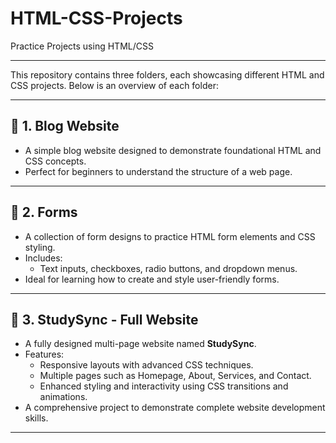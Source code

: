 # HTML-CSS-Projects
Practice Projects using HTML/CSS

---

This repository contains three folders, each showcasing different HTML and CSS projects. Below is an overview of each folder:

---

## 📁 **1. Blog Website**
- A simple blog website designed to demonstrate foundational HTML and CSS concepts.
- Perfect for beginners to understand the structure of a web page.

---

## 📁 **2. Forms**
- A collection of form designs to practice HTML form elements and CSS styling.
- Includes:
  - Text inputs, checkboxes, radio buttons, and dropdown menus.
- Ideal for learning how to create and style user-friendly forms.

---

## 📁 **3. StudySync - Full Website**
- A fully designed multi-page website named **StudySync**.
- Features:
  - Responsive layouts with advanced CSS techniques.
  - Multiple pages such as Homepage, About, Services, and Contact.
  - Enhanced styling and interactivity using CSS transitions and animations.
- A comprehensive project to demonstrate complete website development skills.

---

